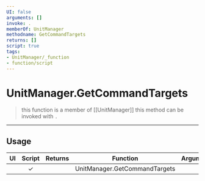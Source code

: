 ```yaml
---
UI: false
arguments: []
invoke: .
memberOf: UnitManager
methodname: GetCommandTargets
returns: []
script: true
tags:
- UnitManager/_function
- function/script
---
```

# UnitManager.GetCommandTargets
> this function is a member of [[UnitManager]]
> this method can be invoked with `.`
-----
## Usage
|  UI | Script | Returns | Function | Arguments |
|:---:|:------:|-------:|:--------:|:---------|
| |✓||UnitManager.GetCommandTargets||
